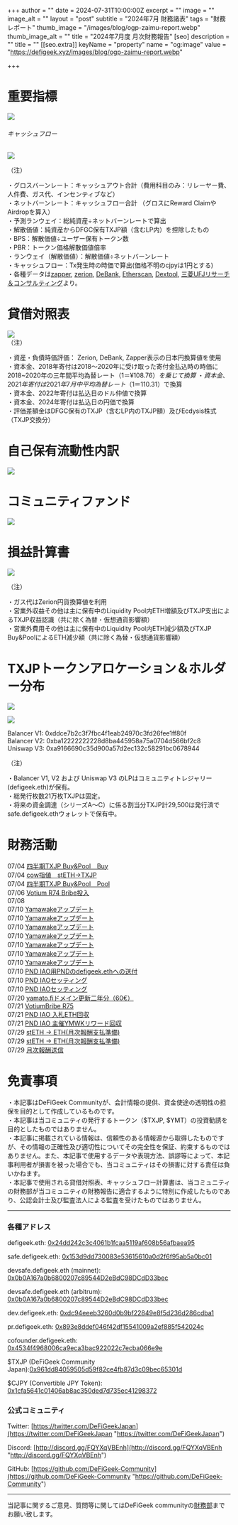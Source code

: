 
+++
author = ""
date = 2024-07-31T10:00:00Z
excerpt = ""
image = ""
image_alt = ""
layout = "post"
subtitle = "2024年7月 財務諸表"
tags = "財務レポート"
thumb_image = "/images/blog/ogp-zaimu-report.webp"
thumb_image_alt = ""
title = "2024年7月度 月次財務報告"
[seo]
description = ""
title = ""
[[seo.extra]]
keyName = "property"
name = "og:image"
value = "https://defigeek.xyz/images/blog/ogp-zaimu-report.webp"

+++

# 重要指標

![](/images/blog/24075.png)

###### キャッシュフロー

![](/images/blog/24071.png)


（注）

・グロスバーンレート：キャッシュアウト合計（費用科目のみ：リレーヤー費、人件費、ガス代、インセンティブなど）\
・ネットバーンレート：キャッシュフロー合計 （グロスにReward ClaimやAirdropを算入）\
・予測ランウェイ：総純資産÷ネットバーンレートで算出\
・解散価値：純資産からDFGC保有TXJP額（含むLP内）を控除したもの\
・BPS：解散価値÷ユーザー保有トークン数\
・PBR：トークン価格解散価値倍率\
・ランウェイ（解散価値）：解散価値÷ネットバーンレート\
・キャッシュフロー：Tx発生時の時価で算出(価格不明のcjpyは1円とする)\
・各種データは[zapper](https://t.co/lzLYnn8VGj?amp=1), [zerion](https://app.zerion.io/), [DeBank](https://debank.com/), [Etherscan](https://etherscan.io/), [Dextool](https://www.dextools.io/app/ether/pair-explorer/0xa9166690c35d900a57d2ec132c58291bc0678944), [三菱UFJリサーチ＆コンサルティング](http://www.murc-kawasesouba.jp/fx/lastmonth.php)より。

#

# 貸借対照表

![](/images/blog/24072.png)\
（注）

・資産・負債時価評価： Zerion, DeBank, Zapper表示の日本円換算値を使用\
・資本金、2018年寄付は2018～2020年に受け取った寄付金払込時の時価に2018~2020年の三年間平均為替レート（$1＝¥108.76）を乗じて換算\
・資本金、2021年寄付は2021年7月中平均為替レート（$1＝110.31）で換算\
・資本金、2022年寄付は払込日のドル仲値で換算\
・資本金、2024年寄付は払込日の円価で換算\
・評価差額金はDFGC保有のTXJP（含むLP内のTXJP額）及びEcdysis株式（TXJP交換分）  

#

# 自己保有流動性内訳

![](/images/blog/24078.png)

#

# コミュニティファンド

![](/images/blog/24077.png)

#

# 損益計算書

![](/images/blog/24073r.png)

（注）

・ガス代はZerion円貨換算値を利用\
・営業外収益その他は主に保有中のLiquidity Pool内ETH増額及びTXJP支出によるTXJP収益認識（共に除く為替・仮想通貨影響額）\
・営業外費用その他は主に保有中のLiquidity Pool内ETH減少額及びTXJP Buy\&PoolによるETH減少額（共に除く為替・仮想通貨影響額）

#

# TXJPトークンアロケーション＆ホルダー分布

![](/images/blog/24074.png)

![](/images/blog/24076.png)

Balancer V1: 0xddce7b2c3f7fbc4f1eab24970c3fd26fee1ff80f\
Balancer V2: 0xba12222222228d8ba445958a75a0704d566bf2c8\
Uniswap V3: 0xa9166690c35d900a57d2ec132c58291bc0678944

（注）

・Balancer V1, V2 および Uniswap V3 のLPはコミュニティトレジャリー (defigeek.eth)が保有。\
・総発行枚数21万枚TXJPは固定。\
・将来の資金調達（シリーズA～C）に係る割当分TXJP計29,500は発行済でsafe.defigeek.ethウォレットで保有中。

#

# 財務活動

07/04	[四半期TXJP Buy&Pool　Buy](https://etherscan.io/tx/0x4739c67d0df9c89a7988ac360865ac8fd13a1ee161c6bf8b0b83635de3ddede1)   
07/04	[cow指値　stETH→TXJP](https://etherscan.io/tx/0x9245c7dd16ed49f789117ac3cbb8e8c9d73cb70d0059fe75b8e28f03cd65fb94)  
07/04	[四半期TXJP Buy&Pool　Pool](https://etherscan.io/tx/0xe9f9669636ab0af7d0f30b36f6bdb22d5b5a0bd73930846a5e403e8c09487168)  
07/06	[Votium R74 Bribe投入](https://etherscan.io/tx/0x40c7b786d77dfa655bb0e7eb08e56f8ccaad53c1afb2efad82c5aaa9f6779fe9)  
07/08	[](https://etherscan.io/tx/0x2b2afd67f852977ba67d4ebbd59f04801826684713d8407311833509fff05c22)  
07/10	[Yamawakeアップデート](https://etherscan.io/tx/0x60514ac97cf6cc2b82edbdc25138e2800dc5f4ff15e54f2bc346253580b0117d)  
07/10	[Yamawakeアップデート](https://etherscan.io/tx/0xbce0a747f99c008b70a3b1185e69e2cfd9df80ea01d25ddbddf8268158f52a4f)  
07/10	[Yamawakeアップデート](https://etherscan.io/tx/0x765295099ef62457501ecd5b1873158fe4c77b6f94fb29ae0e6bbde83f777c1e)  
07/10	[Yamawakeアップデート](https://etherscan.io/tx/0x622dd3a8914e8e88fb2acc425ab43ad0bbf2e7ec5cdfcb04838a1c70f5940cfb)  
07/10	[Yamawakeアップデート](https://etherscan.io/tx/0xb5329073d1cba687fde575b4672826ae0aeffc379410ac3647c4d9bb39db8d61)  
07/10	[Yamawakeアップデート](https://etherscan.io/tx/0x17cadea98af5ebe2329d3aec2943b43eae35ef597d47d24b800b7497dbdda0dc)  
07/10	[Yamawakeアップデート](https://etherscan.io/tx/0xa226e3656e4f4c57cb76610c842986f4e9a1c5e57ed4ef660effcb7aa8a69023)  
07/10	[PND IAO用PNDのdefigeek.ethへの送付](https://etherscan.io/tx/0x7fe8824c48a58a57dbbd31f2a8cd52615e874ff342a14883ba2b45b88ed15320)   
07/10	[PND IAOセッティング](https://etherscan.io/tx/0x53107ee1679303813b40db2095821de6474fc3a18fabadb81e0921f7324bd18e)  
07/10	[PND IAOセッティング](https://etherscan.io/tx/0xb8516e4cb2277a9fa76fb04b7a6c462ddfc996825f1ea5a2d21a88f5400cdfc5)  
07/20	[yamato.fiドメイン更新二年分（60€）](https://etherscan.io/tx/0x563d00f8496baf43f38db6a9932d62733f2e2d4c9ab9781980c84260b33b24aa)  
07/21	[VotiumBribe R75](https://etherscan.io/tx/0xb49c9a57ab8ab295c731b258e1ffe3274be8eede45a459fe68ab08b2c66fe11b)  
07/21	[PND IAO 入札ETH回収](https://etherscan.io/tx/0xd77a4bbbdab53767665fc645bdaa6d49622b7cc7e72a5bd756be846fb3bbdf82)  
07/21	[PND IAO 主催YMWKリワード回収](https://etherscan.io/tx/0x6610099a4232b8530413f0a508a528ee488d69673c5f64de079686898a6779cd)  
07/29	[stETH → ETH(月次報酬支払準備)](https://etherscan.io/tx/0x0633300dea617ae29ea12f8ee5cec50470504926a2a71b2e4ce3577c4b7bc66c)  
07/29	[stETH → ETH(月次報酬支払準備)](https://etherscan.io/tx/0x3c9c84dbf558198476207542e8d61191dd8e162e6f1b7007502cae46cf2bfc4f)  
07/29	[月次報酬送信](https://etherscan.io/tx/0x149510719f16adcf80d5dc657205f856412542e7c38c235bb107b6ee7b356db0)  

# 免責事項

・本記事はDeFiGeek Communityが、会計情報の提供、資金使途の透明性の担保を目的として作成しているものです。\
・本記事は当コミュニティの発行するトークン（$TXJP, $YMT）の投資勧誘を目的としたものではありません。\
・本記事に掲載されている情報は、信頼性のある情報源から取得したものですが、その情報の正確性及び適切性についてその完全性を保証、約束するものではありません。また、本記事で使用するデータや表現方法、誤謬等によって、本記事利用者が損害を被った場合でも、当コミュニティはその損害に対する責任は負いかねます。\
・本記事で使用される貸借対照表、キャッシュフロー計算書は、当コミュニティの財務部が当コミュニティの財務報告に適合するように特別に作成したものであり、公認会計士及び監査法人による監査を受けたものではありません。

---

### 各種アドレス

defigeek.eth: [0x24dd242c3c4061b1fcaa5119af608b56afbaea95](https://etherscan.io/address/0x24dd242c3c4061b1fcaa5119af608b56afbaea95)

safe.defigeek.eth: [0x153d9dd730083e53615610a0d2f6f95ab5a0bc01](https://etherscan.io/address/0x153d9dd730083e53615610a0d2f6f95ab5a0bc01)

devsafe.defigeek.eth (mainnet): [0x0b0A167a0b6800207c89544D2eBdC98DCdD33bec](https://etherscan.io/address/0x0b0A167a0b6800207c89544D2eBdC98DCdD33bec)

devsafe.defigeek.eth (arbitrum): [0x0b0A167a0b6800207c89544D2eBdC98DCdD33bec](https://arbiscan.io/address/0x0b0A167a0b6800207c89544D2eBdC98DCdD33bec)

dev.defigeek.eth: [0xdc94eeeb3260d0b9bf22849e8f5d236d286cdba1](https://etherscan.io/address/0xdc94eeeb3260d0b9bf22849e8f5d236d286cdba1)

pr.defigeek.eth: [0x893e8ddef046f42df15541009a2ef885f542024c](https://etherscan.io/address/0x893e8ddef046f42df15541009a2ef885f542024c)

cofounder.defigeek.eth: [0x4534f4968006ca9eca3bac922022c7ecba066e9e](https://etherscan.io/address/0x4534f4968006ca9eca3bac922022c7ecba066e9e)

$TXJP (DeFiGeek Community Japan):[0x961dd84059505d59f82ce4fb87d3c09bec65301d](https://etherscan.io/token/0x961dd84059505d59f82ce4fb87d3c09bec65301d)

$CJPY (Convertible JPY Token): [0x1cfa5641c01406ab8ac350ded7d735ec41298372](https://etherscan.io/token/0x1cfa5641c01406ab8ac350ded7d735ec41298372)

### 公式コミュニティ

Twitter: [https://twitter.com/DeFiGeekJapan](https://twitter.com/DeFiGeekJapan "https://twitter.com/DeFiGeekJapan")

Discord: [http://discord.gg/FQYXqVBEnh](http://discord.gg/FQYXqVBEnh "http://discord.gg/FQYXqVBEnh")

GitHub: [https://github.com/DeFiGeek-Community](https://github.com/DeFiGeek-Community "https://github.com/DeFiGeek-Community")

---

当記事に関するご意見、質問等に関してはDeFiGeek communityの[財務部](https://discord.gg/CkM2cyTz8N)までお願い致します。
